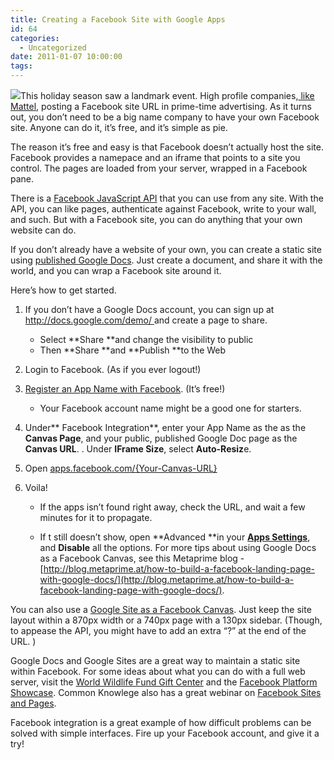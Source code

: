```yaml
---
title: Creating a Facebook Site with Google Apps
id: 64
categories:
  - Uncategorized
date: 2011-01-07 10:00:00
tags:
---
```


[![](https://tedhusted.files.wordpress.com/2011/01/296dd-gook.png?w=300)](https://tedhusted.files.wordpress.com/2011/01/296dd-gook.png)This holiday season saw a landmark event. High profile companies,[ like Mattel](http://www.facebook.com/barbie), posting a Facebook site URL in prime-time advertising. As it turns out, you don’t need to be a big name company to have your own Facebook site. Anyone can do it, it’s free, and it’s simple as pie.

The reason it’s free and easy is that Facebook doesn’t actually host the site. Facebook provides a namepace and an iframe that points to a site you control. The pages are loaded from your server, wrapped in a Facebook pane.

There is a [Facebook JavaScript API](http://developers.facebook.com/docs/reference/javascript/) that you can use from any site. With the API, you can like pages, authenticate against Facebook, write to your wall, and such. But with a Facebook site, you can do anything that your own website can do.

If you don’t already have a website of your own, you can create a static site using [published Google Docs](http://docs.google.com/demo/%20). Just create a document, and share it with the world, and you can wrap a Facebook site around it.

Here’s how to get started.

1.  If you don’t have a Google Docs account, you can sign up at [http://docs.google.com/demo/ ](http://docs.google.com/demo/%20)and create a page to share.

    *   Select **Share **and change the visibility to public
    *   Then **Share **and **Publish **to the Web

2.  Login to Facebook. (As if you ever logout!)
3.  [Register an App Name with Facebook](http://www.facebook.com/developers/createapp.php). (It’s free!)

    *   Your Facebook account name might be a good one for starters.

4.  Under** Facebook Integration**, enter your App Name as the as the **Canvas Page**, and your public, published Google Doc page as the **Canvas URL**. . Under **IFrame Size**, select **Auto-Resiz**e.
5.  Open <u>apps.facebook.com/{Your-Canvas-URL}</u>
6.  Voila!

    *   If the apps isn’t found right away, check the URL, and wait a few minutes for it to propagate.

    *   If t still doesn’t show, open **Advanced **in your [**Apps Settings**](http://www.facebook.com/developers/apps.php), and **Disable** all the options.
For more tips about using Google Docs as a Facebook Canvas, see this Metaprime blog - [http://blog.metaprime.at/how-to-build-a-facebook-landing-page-with-google-docs/](http://blog.metaprime.at/how-to-build-a-facebook-landing-page-with-google-docs/).

You can also use a [Google Site as a Facebook Canvas](http://apps.facebook.com/ted-husted/). Just keep the site layout within a 870px width or a 740px page with a 130px sidebar. (Though, to appease the API, you might have to add an extra “?” at the end of the URL. )

Google Docs and Google Sites are a great way to maintain a static site within Facebook. For some ideas about what you can do with a full web server, visit the [World Wildlife Fund Gift Center](http://apps.facebook.com/wwfgiftcenter/) and the [Facebook Platform Showcase](http://developers.facebook.com/showcase/). Common Knowlege also has a great webinar on [Facebook Sites and Pages](http://www.commonknow.com/html/rsrcs/webinarrecordings/101117_FacebookApplications/index.htm).

Facebook integration is a great example of how difficult problems can be solved with simple interfaces. Fire up your Facebook account, and give it a try!